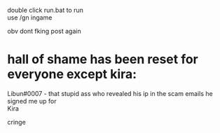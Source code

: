 double click run.bat to run<br>
use /gn ingame<br>

obv dont fking post again <br>
# hall of shame has been reset for everyone except kira:
Libun#0007 - that stupid ass who revealed his ip in the scam emails he signed me up for<br>
Kira<br>


cringe
